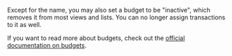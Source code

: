 Except for the name, you may also set a budget to be "inactive", which removes it from most views and lists. You can no longer assign transactions to it as well.

If you want to read more about budgets, check out the [official documentation on budgets](https://docs.firefly-iii.org/concepts/budgets).
